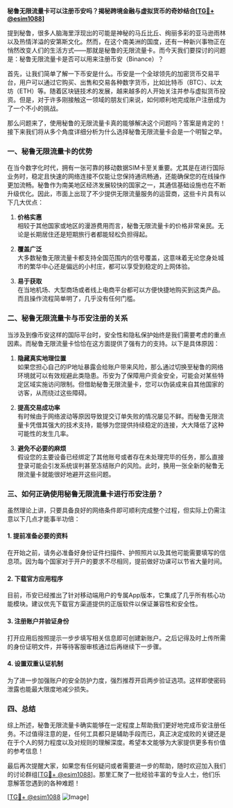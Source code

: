 **秘鲁无限流量卡可以注册币安吗？揭秘跨境金融与虚拟货币的奇妙结合[[TG💪+ @esim1088](https://t.me/s/esim1088)]**

提到秘鲁，很多人脑海里浮现出的可能是神秘的马丘比丘、绚丽多彩的亚马逊雨林以及热情洋溢的安第斯文化。然而，在这个南美洲的国度，还有一种新兴事物正在悄然改变人们的生活方式——那就是秘鲁的无限流量卡。而今天我们要探讨的问题是：秘鲁无限流量卡是否可以用来注册币安（Binance）？

首先，让我们简单了解一下币安是什么。币安是一个全球领先的加密货币交易平台，用户可以通过它购买、出售和交易各种数字货币，比如比特币（BTC）、以太坊（ETH）等。随着区块链技术的发展，越来越多的人开始关注并参与虚拟货币投资。但是，对于许多刚接触这一领域的朋友们来说，如何顺利地完成账户注册成为了一个不小的挑战。

那么问题来了，使用秘鲁的无限流量卡真的能够解决这个问题吗？答案是肯定的！接下来我们将从多个角度详细分析为什么选择秘鲁无限流量卡会是一个明智之举。

### 一、秘鲁无限流量卡的优势

在当今数字化时代，拥有一张可靠的移动数据SIM卡至关重要。尤其是在进行国际业务时，稳定且快速的网络连接不仅能让您保持通讯畅通，还能确保您的在线操作更加流畅。秘鲁作为南美地区经济发展较快的国家之一，其通信基础设施也在不断升级优化。因此，市面上出现了不少提供无限流量服务的运营商，这些卡片具有以下几大优点：

1. **价格实惠**  
   相较于其他国家或地区的漫游费用而言，秘鲁无限流量卡的价格非常亲民。无论是长期居住还是短期旅行者都能轻松负担得起。

2. **覆盖广泛**  
   大多数秘鲁无限流量卡都支持全国范围内的信号覆盖，这意味着无论您身处城市的繁华中心还是偏远的小村庄，都可以享受到稳定的上网体验。

3. **易于获取**  
   在当地机场、大型商场或者线上电商平台都可以方便快捷地购买到这类产品。而且操作流程简单明了，几乎没有任何门槛。

### 二、秘鲁无限流量卡与币安注册的关系

当涉及到像币安这样的国际平台时，安全性和隐私保护始终是我们需要考虑的重点因素。而秘鲁无限流量卡恰恰在这方面提供了强有力的支持。以下是具体原因：

1. **隐藏真实地理位置**  
   如果您担心自己的IP地址暴露会给账户带来风险，那么通过切换至秘鲁的网络环境就可以有效规避此类隐患。币安为了保障用户资金安全，可能会对某些特定区域实施访问限制。但借助秘鲁无限流量卡，您可以伪装成来自其他国家的访客，从而绕过这些障碍。

2. **提高交易成功率**  
   有时候由于网络波动等原因导致提交订单失败的情况屡见不鲜。而秘鲁无限流量卡凭借其强大的技术支持，能够为您提供持续稳定的连接，大大降低了这种可能性的发生几率。

3. **避免不必要的麻烦**  
   假设您的主要设备已经绑定了其他账号或者存在未处理完毕的任务，那么直接登录可能会引发系统误判甚至冻结账户的风险。此时，换用一张全新的秘鲁无限流量卡就能很好地避开这些问题。

### 三、如何正确使用秘鲁无限流量卡进行币安注册？

虽然理论上讲，只要具备良好的网络条件即可顺利完成整个过程，但实际上仍需注意以下几点才能事半功倍：

#### 1. 提前准备必要的资料
在开始之前，请务必准备好身份证件扫描件、护照照片以及其他可能需要填写的信息项。因为每个国家对于开户的要求不尽相同，提前做好功课可以节省大量时间。

#### 2. 下载官方应用程序
目前，币安已经推出了针对移动端用户的专属App版本，它集成了几乎所有核心功能模块。建议优先下载官方渠道提供的正版软件以保证兼容性和安全性。

#### 3. 注册账户并验证身份
打开应用后按照提示一步步填写相关信息即可创建新账户。之后记得及时上传所需的身份证明文件，并等待客服审核通过后再继续下一步骤。

#### 4. 设置双重认证机制
为了进一步加强账户的安全防护力度，强烈推荐开启两步验证选项。这样即使密码泄露也能最大限度地减少损失。

### 四、总结

综上所述，秘鲁无限流量卡确实能够在一定程度上帮助我们更好地完成币安注册任务。不过值得注意的是，任何工具都只是辅助手段而已，真正决定成败的关键还是在于个人的努力程度以及对规则的理解深度。希望本文能够为大家提供更多有价值的参考信息！

最后再次提醒大家，如果您有任何疑问或者需要进一步的帮助，随时欢迎加入我们的讨论群组[[TG💪+ @esim1088](https://t.me/s/esim1088)]。那里汇聚了一批经验丰富的专业人士，他们乐意解答您遇到的各种难题！

[[TG💪+ @esim1088](https://t.me/s/esim1088) ![Image](https://i.postimg.cc/4NQfJmqS/Snipaste-2025-05-13-00-14-12.png)]